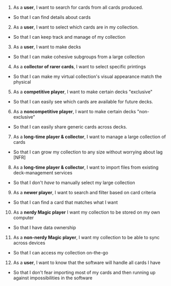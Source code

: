 1. As a **user**, I want to search for cards from all cards produced.
  - So that I can find details about cards
  
2. As a **user**, I want to select which cards are in my collection.
  - So that I can keep track and manage of my collection
  
3. As a **user**, I want to make decks
  - So that I can make cohesive subgroups from a large collection
  
4. As a **collector of rarer cards**, I want to select specific printings 
  - So that I can make my virtual collection's visual appearance match the physical
  
5. As a **competitive player**, I want to make certain decks "exclusive"
  - So that I can easily see which cards are available for future decks.
  
6. As a **noncompetitive player**, I want to make certain decks "non-exclusive"
  - So that I can easily share generic cards across decks.
  
7. As a **long-time player & collector**, I want to manage a large collection of cards
  - So that I can grow my collection to any size without worrying about lag [NFR]
  
8. As a **long-time player & collector**, I want to import files from existing deck-management services
  - So that I don't _have_ to manually select my large collection
  
9. As a **newer player**, I want to search and filter based on card criteria
  - So that I can find a card that matches what I want
  
10. As a **nerdy Magic player** I want my collection to be stored on my own computer
  - So that I have data ownership
  
11. As a **non-nerdy Magic player**, I want my collection to be able to sync across devices
  - So that I can access my collection on-the-go
  
12. As a **user**, I want to know that the software will handle all cards I have
  - So that I don't fear importing most of my cards and then running up against impossibilities in the software
  
